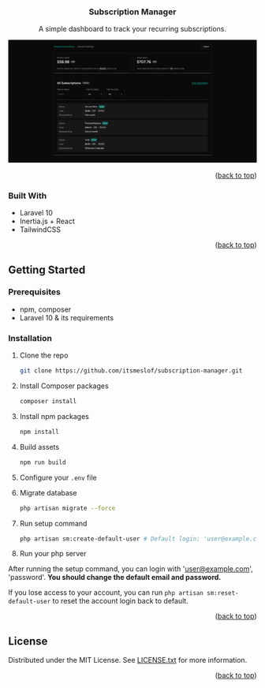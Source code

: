<a name="readme-top"></a>

<div align="center">

<h3 align="center">Subscription Manager</h3>

  <p align="center">
    A simple dashboard to track your recurring subscriptions.
  </p>
</div>

![Screenshot](./screenshot.png)

<p align="right">(<a href="#readme-top">back to top</a>)</p>

### Built With

- Laravel 10
- Inertia.js + React
- TailwindCSS

<p align="right">(<a href="#readme-top">back to top</a>)</p>

## Getting Started

### Prerequisites

- npm, composer
- Laravel 10 & its requirements

### Installation

1. Clone the repo

    ```sh
    git clone https://github.com/itsmeslof/subscription-manager.git
    ```

2. Install Composer packages

    ```sh
    composer install
    ```

3. Install npm packages

    ```sh
    npm install
    ```

4. Build assets

    ```sh
    npm run build
    ```

5. Configure your `.env` file
6. Migrate database

    ```sh
    php artisan migrate --force
    ```

7. Run setup command

    ```sh
    php artisan sm:create-default-user # Default login: 'user@example.com', 'password'
    ```

8. Run your php server

After running the setup command, you can login with '<user@example.com>', 'password'. **You should change the default email and password.**

If you lose access to your account, you can run `php artisan sm:reset-default-user` to reset the account login back to default.

<p align="right">(<a href="#readme-top">back to top</a>)</p>

<!-- LICENSE -->

## License

Distributed under the MIT License. See [LICENSE.txt](LICENSE.txt) for more information.

<p align="right">(<a href="#readme-top">back to top</a>)</p>
